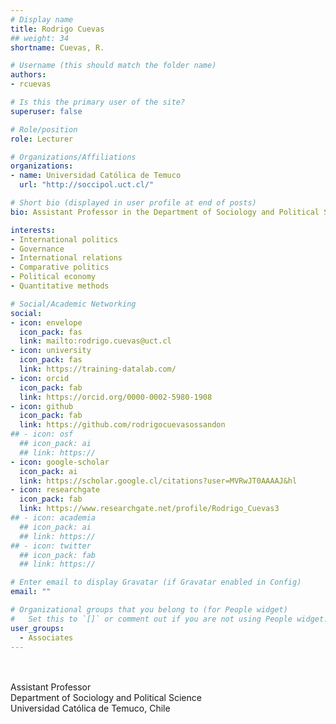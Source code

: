 ```yaml
---
# Display name
title: Rodrigo Cuevas
## weight: 34
shortname: Cuevas, R.

# Username (this should match the folder name)
authors:
- rcuevas

# Is this the primary user of the site?
superuser: false

# Role/position
role: Lecturer

# Organizations/Affiliations
organizations:
- name: Universidad Católica de Temuco
  url: "http://soccipol.uct.cl/"

# Short bio (displayed in user profile at end of posts)
bio: Assistant Professor in the Department of Sociology and Political Science at the Universidad Católica de Temuco, Chile.

interests:
- International politics
- Governance
- International relations
- Comparative politics
- Political economy
- Quantitative methods

# Social/Academic Networking
social:
- icon: envelope
  icon_pack: fas
  link: mailto:rodrigo.cuevas@uct.cl
- icon: university
  icon_pack: fas
  link: https://training-datalab.com/
- icon: orcid
  icon_pack: fab
  link: https://orcid.org/0000-0002-5980-1908
- icon: github
  icon_pack: fab
  link: https://github.com/rodrigocuevasossandon
## - icon: osf
  ## icon_pack: ai
  ## link: https://
- icon: google-scholar
  icon_pack: ai
  link: https://scholar.google.cl/citations?user=MVRwJT0AAAAJ&hl
- icon: researchgate
  icon_pack: fab
  link: https://www.researchgate.net/profile/Rodrigo_Cuevas3
## - icon: academia
  ## icon_pack: ai
  ## link: https://
## - icon: twitter
  ## icon_pack: fab
  ## link: https://

# Enter email to display Gravatar (if Gravatar enabled in Config)
email: ""

# Organizational groups that you belong to (for People widget)
#   Set this to `[]` or comment out if you are not using People widget.
user_groups:
  - Associates
---
```


\
\
Assistant Professor \
Department of Sociology and Political Science \
Universidad Católica de Temuco, Chile
